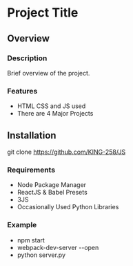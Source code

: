 # Project Title

## Overview

### Description
Brief overview of the project.

### Features
- HTML CSS and JS used
- There are 4 Major Projects

## Installation
git clone https://github.com/KING-258/JS
### Requirements
- Node Package Manager
- ReactJS & Babel Presets
- 3JS
- Occasionally Used Python Libraries
### Example
 - npm start
 - webpack-dev-server --open
 - python server.py
